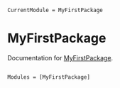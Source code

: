 ```@meta
CurrentModule = MyFirstPackage
```

# MyFirstPackage

Documentation for [MyFirstPackage](https://github.com/fancytroture/MyFirstPackage.jl).

```@index
```

```@autodocs
Modules = [MyFirstPackage]
```
